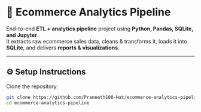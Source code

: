 # 🛒 Ecommerce Analytics Pipeline  

End-to-end **ETL + analytics pipeline** project using **Python, Pandas, SQLite, and Jupyter**.  
It extracts raw ecommerce sales data, cleans & transforms it, loads it into **SQLite**, and delivers **reports & visualizations**.  

---

## ⚙️ Setup Instructions  

Clone the repository:

```bash
git clone https://github.com/Praneeth100-Hat/ecommerce-analytics-pipeline.git
cd ecommerce-analytics-pipeline
